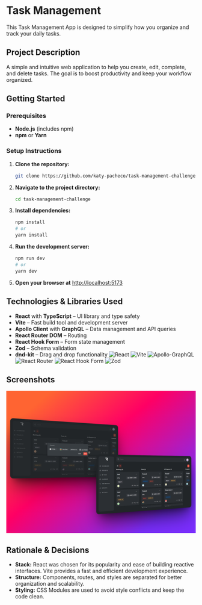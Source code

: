 # Task Management

This Task Management App is designed to simplify how you organize and track your daily tasks.

## Project Description

A simple and intuitive web application to help you create, edit, complete, and delete tasks. The goal is to boost productivity and keep your workflow organized.

## Getting Started

### Prerequisites

- **Node.js** (includes npm)
- **npm** or **Yarn**

### Setup Instructions

1. **Clone the repository:**

   ```sh
   git clone https://github.com/katy-pacheco/task-management-challenge
   ```

2. **Navigate to the project directory:**

   ```sh
   cd task-management-challenge
   ```

3. **Install dependencies:**

   ```sh
   npm install
   # or
   yarn install
   ```

4. **Run the development server:**

   ```sh
   npm run dev
   # or
   yarn dev
   ```

5. **Open your browser at** [http://localhost:5173](http://localhost:5173)

## Technologies & Libraries Used

- **React** with **TypeScript** – UI library and type safety
- **Vite** – Fast build tool and development server
- **Apollo Client** with **GraphQL** – Data management and API queries
- **React Router DOM** – Routing
- **React Hook Form** – Form state management
- **Zod** – Schema validation
- **dnd-kit** – Drag and drop functionality
  ![React](https://img.shields.io/badge/react-%2320232a.svg?style=for-the-badge&logo=react&logoColor=%2361DAFB)
  ![Vite](https://img.shields.io/badge/vite-%23646CFF.svg?style=for-the-badge&logo=vite&logoColor=white)
  ![Apollo-GraphQL](https://img.shields.io/badge/-ApolloGraphQL-311C87?style=for-the-badge&logo=apollo-graphql)
  ![React Router](https://img.shields.io/badge/React_Router-CA4245?style=for-the-badge&logo=react-router&logoColor=white)
  ![React Hook Form](https://img.shields.io/badge/React%20Hook%20Form-%23EC5990.svg?style=for-the-badge&logo=reacthookform&logoColor=white)
  ![Zod](https://img.shields.io/badge/zod-%233068b7.svg?style=for-the-badge&logo=zod&logoColor=white)

## Screenshots

![Dashboard Screenshot](./src/assets/app-dashboard.png)

## Rationale & Decisions

- **Stack:** React was chosen for its popularity and ease of building reactive interfaces. Vite provides a fast and efficient development experience.
- **Structure:** Components, routes, and styles are separated for better organization and scalability.
- **Styling:** CSS Modules are used to avoid style conflicts and keep the code clean.
